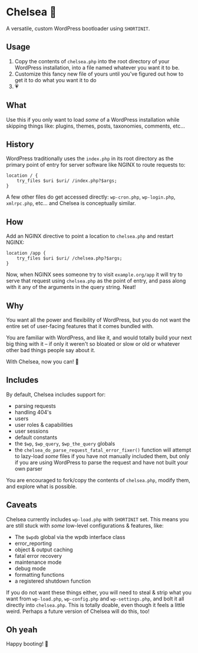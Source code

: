 # Chelsea 🥾

A versatile, custom WordPress bootloader using `SHORTINIT`.

## Usage

1. Copy the contents of `chelsea.php` into the root directory of your WordPress installation, into a file named whatever you want it to be.
1. Customize this fancy new file of yours until you've figured out how to get it to do what you want it to do
1. 💗

## What

Use this if you only want to load *some* of a WordPress installation while skipping things like: plugins, themes, posts, taxonomies, comments, etc...

## History

WordPress traditionally uses the `index.php` in its root directory as the primary point of entry for server software like NGINX to route requests to: 

```nginx
location / {
    try_files $uri $uri/ /index.php?$args;
}
```

A few other files do get accessed directly: `wp-cron.php`, `wp-login.php`, `xmlrpc.php`, etc... and Chelsea is conceptually similar.

## How

Add an NGINX directive to point a location to `chelsea.php` and restart NGINX:

```nginx
location /app {
    try_files $uri $uri/ /chelsea.php?$args;
}
```

Now, when NGINX sees someone try to visit `example.org/app` it will try to serve that request using `chelsea.php` as the point of entry, and pass along with it any of the arguments in the query string. Neat!

## Why

You want all the power and flexibility of WordPress, but you do not want the entire set of user-facing features that it comes bundled with.

You are familiar with WordPress, and like it, and would totally build your next big thing with it – if only it weren't so bloated or slow or old or whatever other bad things people say about it.

With Chelsea, now you can! 🥫

## Includes

By default, Chelsea includes support for:

* parsing requests
* handling 404's
* users
* user roles & capabilities
* user sessions
* default constants
* the `$wp`, `$wp_query`, `$wp_the_query` globals
* the `chelsea_do_parse_request_fatal_error_fixer()` function will attempt to lazy-load *some* files if you have not manually included them, but only if you are using WordPress to parse the request and have not built your own parser

You are encouraged to fork/copy the contents of `chelsea.php`, modify them, and explore what is possible.

## Caveats

Chelsea currently includes `wp-load.php` with `SHORTINIT` set. This means you are still stuck with *some* low-level configurations & features, like:
* The `$wpdb` global via the wpdb interface class
* error_reporting
* object & output caching
* fatal error recovery
* maintenance mode
* debug mode
* formatting functions
* a registered shutdown function

If you do not want these things either, you will need to steal & strip what you want from `wp-load.php`, `wp-config.php` and `wp-settings.php`, and bolt it all directly into `chelsea.php`. This is totally doable, even though it feels a little weird. Perhaps a future version of Chelsea will do this, too!

## Oh yeah

Happy booting! 💜
